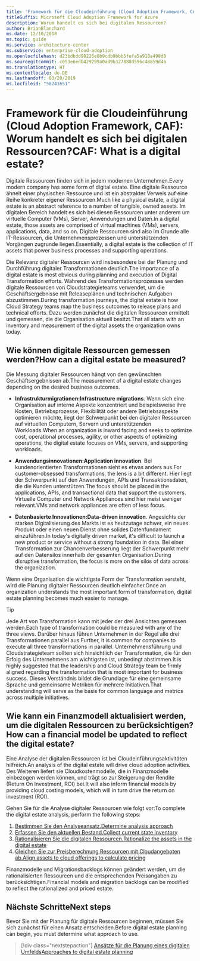 ```yaml
---
title: 'Framework für die Cloudeinführung (Cloud Adoption Framework, CAF): Worum handelt es sich bei digitalen Ressourcen?'
titleSuffix: Microsoft Cloud Adoption Framework for Azure
description: Worum handelt es sich bei digitalen Ressourcen?
author: BrianBlanchard
ms.date: 12/10/2018
ms.topic: guide
ms.service: architecture-center
ms.subservice: enterprise-cloud-adoption
ms.openlocfilehash: d23bdbdd98226e8b9cdb9bbb5fefa5a918a498d8
ms.sourcegitcommit: c053e6edb429299a0ad9b327888d596c48859d4a
ms.translationtype: HT
ms.contentlocale: de-DE
ms.lasthandoff: 03/20/2019
ms.locfileid: "58241651"
---
```

<!-- markdownlint-disable MD026 -->

# <a name="caf-what-is-a-digital-estate"></a><span data-ttu-id="b32c8-103">Framework für die Cloudeinführung (Cloud Adoption Framework, CAF): Worum handelt es sich bei digitalen Ressourcen?</span><span class="sxs-lookup"><span data-stu-id="b32c8-103">CAF: What is a digital estate?</span></span>

<span data-ttu-id="b32c8-104">Digitale Ressourcen finden sich in jedem modernen Unternehmen.</span><span class="sxs-lookup"><span data-stu-id="b32c8-104">Every modern company has some form of digital estate.</span></span> <span data-ttu-id="b32c8-105">Eine digitale Ressource ähnelt einer physischen Ressource und ist ein abstrakter Verweis auf eine Reihe konkreter eigener Ressourcen.</span><span class="sxs-lookup"><span data-stu-id="b32c8-105">Much like a physical estate, a digital estate is an abstract reference to a number of tangible, owned assets.</span></span> <span data-ttu-id="b32c8-106">Im digitalen Bereich handelt es sich bei diesen Ressourcen unter anderem um virtuelle Computer (VMs), Server, Anwendungen und Daten.</span><span class="sxs-lookup"><span data-stu-id="b32c8-106">In a digital estate, those assets are comprised of virtual machines (VMs), servers, applications, data, and so on.</span></span> <span data-ttu-id="b32c8-107">Digitale Ressourcen sind also im Grunde alle IT-Ressourcen, die Unternehmensprozessen und unterstützenden Vorgängen zugrunde liegen.</span><span class="sxs-lookup"><span data-stu-id="b32c8-107">Essentially, a digital estate is the collection of IT assets that power business processes and supporting operations.</span></span>

<span data-ttu-id="b32c8-108">Die Relevanz digitaler Ressourcen wird insbesondere bei der Planung und Durchführung digitaler Transformationen deutlich.</span><span class="sxs-lookup"><span data-stu-id="b32c8-108">The importance of a digital estate is most obvious during planning and execution of Digital Transformation efforts.</span></span> <span data-ttu-id="b32c8-109">Während des Transformationsprozesses werden digitale Ressourcen von Cloudstrategieteams verwendet, um die Geschäftsergebnisse mit Releaseplänen und technischen Aufgaben abzustimmen.</span><span class="sxs-lookup"><span data-stu-id="b32c8-109">During transformation journeys, the digital estate is how Cloud Strategy teams map the business outcomes to release plans and technical efforts.</span></span> <span data-ttu-id="b32c8-110">Dazu werden zunächst die digitalen Ressourcen ermittelt und gemessen, die die Organisation aktuell besitzt.</span><span class="sxs-lookup"><span data-stu-id="b32c8-110">That all starts with an inventory and measurement of the digital assets the organization owns today.</span></span>

## <a name="how-can-a-digital-estate-be-measured"></a><span data-ttu-id="b32c8-111">Wie können digitale Ressourcen gemessen werden?</span><span class="sxs-lookup"><span data-stu-id="b32c8-111">How can a digital estate be measured?</span></span>

<span data-ttu-id="b32c8-112">Die Messung digitaler Ressourcen hängt von den gewünschten Geschäftsergebnissen ab.</span><span class="sxs-lookup"><span data-stu-id="b32c8-112">The measurement of a digital estate changes depending on the desired business outcomes.</span></span>

- <span data-ttu-id="b32c8-113">**Infrastrukturmigrationen:**</span><span class="sxs-lookup"><span data-stu-id="b32c8-113">**Infrastructure migrations**.</span></span> <span data-ttu-id="b32c8-114">Wenn sich eine Organisation auf interne Aspekte konzentriert und beispielsweise ihre Kosten, Betriebsprozesse, Flexibilität oder andere Betriebsaspekte optimieren möchte, liegt der Schwerpunkt bei den digitalen Ressourcen auf virtuellen Computern, Servern und unterstützenden Workloads.</span><span class="sxs-lookup"><span data-stu-id="b32c8-114">When an organization is inward facing and seeks to optimize cost, operational processes, agility, or other aspects of optimizing operations, the digital estate focuses on VMs, servers, and supporting workloads.</span></span>

- <span data-ttu-id="b32c8-115">**Anwendungsinnovationen:**</span><span class="sxs-lookup"><span data-stu-id="b32c8-115">**Application innovation**.</span></span> <span data-ttu-id="b32c8-116">Bei kundenorientierten Transformationen sieht es etwas anders aus.</span><span class="sxs-lookup"><span data-stu-id="b32c8-116">For customer-obsessed transformations, the lens is a bit different.</span></span> <span data-ttu-id="b32c8-117">Hier liegt der Schwerpunkt auf den Anwendungen, APIs und Transaktionsdaten, die die Kunden unterstützen.</span><span class="sxs-lookup"><span data-stu-id="b32c8-117">The focus should be placed in the applications, APIs, and transactional data that support the customers.</span></span> <span data-ttu-id="b32c8-118">Virtuelle Computer und Network Appliances sind hier meist weniger relevant.</span><span class="sxs-lookup"><span data-stu-id="b32c8-118">VMs and network appliances are often of less focus.</span></span>

- <span data-ttu-id="b32c8-119">**Datenbasierte Innovationen:**</span><span class="sxs-lookup"><span data-stu-id="b32c8-119">**Data-driven innovation**.</span></span> <span data-ttu-id="b32c8-120">Angesichts der starken Digitalisierung des Markts ist es heutzutage schwer, ein neues Produkt oder einen neuen Dienst ohne solides Datenfundament einzuführen.</span><span class="sxs-lookup"><span data-stu-id="b32c8-120">In today's digitally driven market, it's difficult to launch a new product or service without a strong foundation in data.</span></span> <span data-ttu-id="b32c8-121">Bei einer Transformation zur Chancenverbesserung liegt der Schwerpunkt mehr auf den Datensilos innerhalb der gesamten Organisation.</span><span class="sxs-lookup"><span data-stu-id="b32c8-121">During disruptive transformation, the focus is more on the silos of data across the organization.</span></span>

<span data-ttu-id="b32c8-122">Wenn eine Organisation die wichtigste Form der Transformation versteht, wird die Planung digitaler Ressourcen deutlich einfacher.</span><span class="sxs-lookup"><span data-stu-id="b32c8-122">Once an organization understands the most important form of transformation, digital estate planning becomes much easier to manage.</span></span>

> [!TIP]
> <span data-ttu-id="b32c8-123">Jede Art von Transformation kann mit jeder der drei Ansichten gemessen werden.</span><span class="sxs-lookup"><span data-stu-id="b32c8-123">Each type of transformation could be measured with any of the three views.</span></span> <span data-ttu-id="b32c8-124">Darüber hinaus führen Unternehmen in der Regel alle drei Transformationen parallel aus.</span><span class="sxs-lookup"><span data-stu-id="b32c8-124">Further, it is common for companies to execute all three transformations in parallel.</span></span> <span data-ttu-id="b32c8-125">Unternehmensführung und Cloudstrategieteam sollten sich hinsichtlich der Transformation, die für den Erfolg des Unternehmens am wichtigsten ist, unbedingt abstimmen.</span><span class="sxs-lookup"><span data-stu-id="b32c8-125">It is highly suggested that the leadership and Cloud Strategy team be firmly aligned regarding the transformation that is most important for business success.</span></span> <span data-ttu-id="b32c8-126">Dieses Verständnis bildet die Grundlage für eine gemeinsame Sprache und gemeinsame Metriken für mehrere Initiativen.</span><span class="sxs-lookup"><span data-stu-id="b32c8-126">That understanding will serve as the basis for common language and metrics across multiple initiatives.</span></span>

## <a name="how-can-a-financial-model-be-updated-to-reflect-the-digital-estate"></a><span data-ttu-id="b32c8-127">Wie kann ein Finanzmodell aktualisiert werden, um die digitalen Ressourcen zu berücksichtigen?</span><span class="sxs-lookup"><span data-stu-id="b32c8-127">How can a financial model be updated to reflect the digital estate?</span></span>

<span data-ttu-id="b32c8-128">Eine Analyse der digitalen Ressourcen ist bei Cloudeinführungsaktivitäten hilfreich.</span><span class="sxs-lookup"><span data-stu-id="b32c8-128">An analysis of the digital estate will drive cloud adoption activities.</span></span> <span data-ttu-id="b32c8-129">Des Weiteren liefert sie Cloudkostenmodelle, die in Finanzmodelle einbezogen werden können, und trägt so zur Steigerung der Rendite (Return On Investment, ROI) bei.</span><span class="sxs-lookup"><span data-stu-id="b32c8-129">It will also inform financial models by providing cloud costing models, which will in turn drive the return on investment (ROI).</span></span>

<span data-ttu-id="b32c8-130">Gehen Sie für die Analyse digitaler Ressourcen wie folgt vor:</span><span class="sxs-lookup"><span data-stu-id="b32c8-130">To complete the digital estate analysis, perform the following steps:</span></span>

1. [<span data-ttu-id="b32c8-131">Bestimmen Sie den Analyseansatz.</span><span class="sxs-lookup"><span data-stu-id="b32c8-131">Determine analysis approach</span></span>](approach.md)
1. [<span data-ttu-id="b32c8-132">Erfassen Sie den aktuellen Bestand.</span><span class="sxs-lookup"><span data-stu-id="b32c8-132">Collect current state inventory</span></span>](inventory.md)
1. [<span data-ttu-id="b32c8-133">Rationalisieren Sie die digitalen Ressourcen.</span><span class="sxs-lookup"><span data-stu-id="b32c8-133">Rationalize the assets in the digital estate</span></span>](rationalize.md)
1. [<span data-ttu-id="b32c8-134">Gleichen Sie zur Preisberechnung Ressourcen mit Cloudangeboten ab.</span><span class="sxs-lookup"><span data-stu-id="b32c8-134">Align assets to cloud offerings to calculate pricing</span></span>](calculate.md)

<span data-ttu-id="b32c8-135">Finanzmodelle und Migrationsbacklogs können geändert werden, um die rationalisierten Ressourcen und die entsprechenden Preisangaben zu berücksichtigen.</span><span class="sxs-lookup"><span data-stu-id="b32c8-135">Financial models and migration backlogs can be modified to reflect the rationalized and priced estate.</span></span>

## <a name="next-steps"></a><span data-ttu-id="b32c8-136">Nächste Schritte</span><span class="sxs-lookup"><span data-stu-id="b32c8-136">Next steps</span></span>

<span data-ttu-id="b32c8-137">Bevor Sie mit der Planung für digitale Ressourcen beginnen, müssen Sie sich zunächst für einen Ansatz entscheiden.</span><span class="sxs-lookup"><span data-stu-id="b32c8-137">Before digital estate planning can begin, you must determine what approach to use.</span></span>

> [!div class="nextstepaction"]
> [<span data-ttu-id="b32c8-138">Ansätze für die Planung eines digitalen Umfelds</span><span class="sxs-lookup"><span data-stu-id="b32c8-138">Approaches to digital estate planning</span></span>](approach.md)